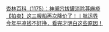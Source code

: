   
[杏林百科（1175）：神阕穴拔罐消除荨麻疹](http://www.dianyue.me/archives/545/rpea3c1x4cdb7ger/)  
[【拍卖】这三艘船再次降价了！丨航运界](http://www.dianyue.me/archives/426/dhekdxff32u9902g/)  
[今年平凉钱不好挣，看完才明白这些原因！](http://www.dianyue.me/archives/807/fuv45xul9h5bqdhl/)